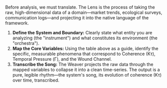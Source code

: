 Before analysis, we must translate. The Lens is the process of taking the raw, high-dimensional data of a domain—market trends, ecological surveys, communication logs—and projecting it into the native language of the framework.

1.  **Define the System and Boundary:** Clearly state what entity you are analyzing (the "instrument") and what constitutes its environment (the "orchestra").
2.  **Map the Core Variables:** Using the table above as a guide, identify the specific, measurable phenomena that correspond to Coherence (Kτ), Temporal Pressure (Γ), and the Wound Channel.
3.  **Transcribe the Song:** The Weaver projects the raw data through the mapped variables to collapse it into a clean time-series. The output is a pure, legible rhythm—the system's song, its evolution of coherence (Kτ) over time, transcribed.